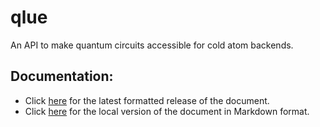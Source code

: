 # qlue
An API to make quantum circuits accessible for cold atom backends.

## Documentation:
* Click [here](https://alqor-ug.github.io/qlued/) for the latest formatted release of the document.
* Click [here](docs/index.md) for the local version of the document in Markdown format.
